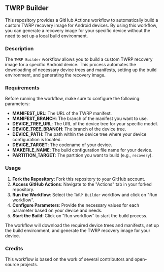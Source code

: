 ## TWRP Builder

This repository provides a GitHub Actions workflow to automatically build a custom TWRP recovery image for Android devices. By using this workflow, you can generate a recovery image for your specific device without the need to set up a local build environment.

### Description

The `TWRP Builder` workflow allows you to build a custom TWRP recovery image for a specific Android device. This process automates the downloading of necessary device trees and manifests, setting up the build environment, and generating the recovery image.

### Requirements

Before running the workflow, make sure to configure the following parameters:

- **MANIFEST_URL**: The URL of the TWRP manifest.
- **MANIFEST_BRANCH**: The branch of the manifest you want to use.
- **DEVICE_TREE_URL**: The URL of the device tree for your specific model.
- **DEVICE_TREE_BRANCH**: The branch of the device tree.
- **DEVICE_PATH**: The path within the device tree where your device configuration is located.
- **DEVICE_TARGET**: The codename of your device.
- **MAKEFILE_NAME**: The build configuration file name for your device.
- **PARTITION_TARGET**: The partition you want to build (e.g., `recovery`).

### Usage

1. **Fork the Repository**: Fork this repository to your GitHub account.
2. **Access GitHub Actions**: Navigate to the "Actions" tab in your forked repository.
3. **Run the Workflow**: Select the `TWRP Builder` workflow and click on "Run workflow".
4. **Configure Parameters**: Provide the necessary values for each parameter based on your device and needs.
5. **Start the Build**: Click on "Run workflow" to start the build process.

The workflow will download the required device trees and manifests, set up the build environment, and generate the TWRP recovery image for your device.

### Credits

This workflow is based on the work of several contributors and open-source projects.
